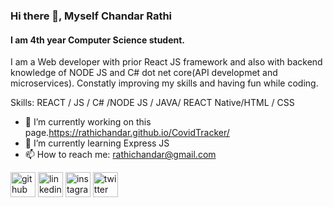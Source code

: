 ### Hi there 👋, Myself Chandar Rathi 
#### I am  4th year Computer Science student. 
I am a Web developer with prior React JS framework and also with backend knowledge of NODE JS  and  C# dot net core(API developmet and microservices).
Constatly improving my  skills and having fun while coding. 


Skills: REACT / JS / C# /NODE JS / JAVA/ REACT Native/HTML / CSS

- 🔭 I’m currently working on this page.https://rathichandar.github.io/CovidTracker/ 
- 🌱 I’m currently learning Express JS  
- 📫 How to reach me: rathichandar@gmail.com 


[<img src='https://cdn.jsdelivr.net/npm/simple-icons@3.0.1/icons/github.svg' alt='github' height='40'>](https://github.com/rathichandar)  [<img src='https://cdn.jsdelivr.net/npm/simple-icons@3.0.1/icons/linkedin.svg' alt='linkedin' height='40'>](https://www.linkedin.com/in/ChandarRathi/)  [<img src='https://cdn.jsdelivr.net/npm/simple-icons@3.0.1/icons/instagram.svg' alt='instagram' height='40'>](https://www.instagram.com/chandar_rathi/)  [<img src='https://cdn.jsdelivr.net/npm/simple-icons@3.0.1/icons/twitter.svg' alt='twitter' height='40'>](https://twitter.com/@the_sil3nt_guy)  

